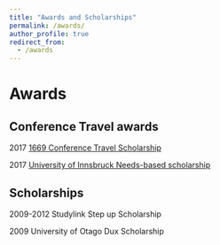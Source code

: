 ```yaml
---
title: "Awards and Scholarships"
permalink: /awards/
author_profile: true
redirect_from: 
  - /awards
---
```


Awards
======

Conference Travel awards
------
2017 [1669 Conference Travel Scholarship](https://www.uibk.ac.at/international-relations/austauschstudierende-outgoing/auslandsstipendien.html#Konferenzreisestipendium)

2017 [University of Innsbruck Needs-based scholarship](https://www.uibk.ac.at/studium/organisation/kosten-foerderungen/stipendien/foerderungsstipendien/index.html.en)

Scholarships
------
2009-2012 Studylink Step up Scholarship

2009 University of Otago Dux Scholarship


